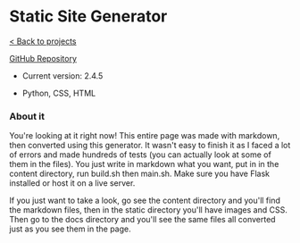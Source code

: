 # Static Site Generator

[< Back to projects](..)

[GitHub Repository](https://github.com/TSusinna/static_site)

- Current version: 2.4.5

- Python, CSS, HTML

### About it

You're looking at it right now! This entire page was made with markdown, then converted using this generator. It wasn't easy to finish it as I faced a lot of errors and made hundreds of tests (you can actually look at some of them in the files). You just write in markdown what you want, put in in the content directory, run build.sh then main.sh. Make sure you have Flask installed or host it on a live server.

If you just want to take a look, go see the content directory and you'll find the markdown files, then in the static directory you'll have images and CSS. Then go to the docs directory and you'll see the same files all converted just as you see them in the page.
